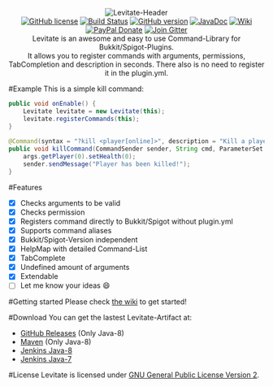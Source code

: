 <p align="center">
  <img src="http://media.ketrwu.de/levitate-header-3.png" alt="Levitate-Header">
  <br />
  <a href="https://raw.githubusercontent.com/KennethWussmann/Levitate/master/LICENSE"><img src="https://img.shields.io/badge/license-GPLv2-blue.svg" alt="GitHub license"></a>
  <a href="https://travis-ci.org/KennethWussmann/Levitate"><img src="https://travis-ci.org/KennethWussmann/Levitate.svg?branch=master" alt="Build Status"></a>
  <a href="https://github.com/KennethWussmann/Levitate/releases/latest"><img src="https://img.shields.io/badge/style-1.5.0-A68FA1.svg?label=version" alt="GitHub version"></a>
  <a href="http://ci.ketrwu.de/job/Levitate-Java-8/javadoc/"><img src="https://img.shields.io/badge/style-latest-yellow.svg?label=JavaDoc" alt="JavaDoc"></a>
  <a href="https://github.com/KennethWussmann/Levitate/wiki"><img src="https://img.shields.io/badge/Wiki-Read%20me-358AA6.svg" alt="Wiki"></a>
  <a href="https://www.paypal.me/ketrwu/0.99usd"><img src="https://img.shields.io/badge/style-USD%200.99-blue.svg?label=PayPal" alt="PayPal Donate"></a>
  <a href="https://gitter.im/KennethWussmann/Levitate"><img src="https://img.shields.io/badge/style-Join-organge.svg?label=Gitter" alt="Join Gitter"></a>

<br />
Levitate is an awesome and easy to use Command-Library for Bukkit/Spigot-Plugins.<br />
It allows you to register commands with arguments, permissions, TabCompletion and description in seconds. 
There also is no need to register it in the plugin.yml.
</p>

#Example
This is a simple kill command:
```Java
public void onEnable() {
	Levitate levitate = new Levitate(this);
	levitate.registerCommands(this);
}
	
@Command(syntax = "?kill <player[online]>", description = "Kill a player", permission = "player.kill", aliases = {"die"})
public void killCommand(CommandSender sender, String cmd, ParameterSet args) {
	args.getPlayer(0).setHealth(0);
	sender.sendMessage("Player has been killed!");
}
```

#Features
- [x] Checks arguments to be valid
- [x] Checks permission
- [x] Registers command directly to Bukkit/Spigot without plugin.yml
- [x] Supports command aliases
- [x] Bukkit/Spigot-Version independent
- [x] HelpMap with detailed Command-List
- [x] TabComplete
- [x] Undefined amount of arguments
- [x] Extendable
- [ ] Let me know your ideas :smile:

#Getting started
Please check [the wiki](https://github.com/KennethWussmann/Levitate/wiki) to get started!

#Download
You can get the lastest Levitate-Artifact at:
* [GitHub Releases](https://github.com/KennethWussmann/Levitate/releases/latest) (Only Java-8)
* [Maven](https://github.com/KennethWussmann/Levitate/wiki/1.-Getting-started#maven) (Only Java-8)
* [Jenkins Java-8](http://ci.ketrwu.de/job/Levitate-Java-8/lastSuccessfulBuild/)
* [Jenkins Java-7](http://ci.ketrwu.de/job/Levitate-Java-7/lastSuccessfulBuild/)

#License
Levitate is licensed under [GNU General Public License Version 2](https://github.com/KennethWussmann/Levitate/blob/master/LICENSE).
